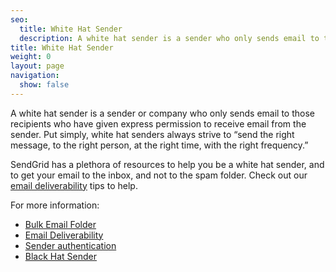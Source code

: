 ```yaml
---
seo:
  title: White Hat Sender
  description: A white hat sender is a sender who only sends email to those recipients who have given them express permission to do so.
title: White Hat Sender
weight: 0
layout: page
navigation:
  show: false
---
```


A white hat sender is a sender or company who only sends email to those recipients who have given express permission to receive email from the sender. Put simply, white hat senders always strive to “send the right message, to the right person, at the right time, with the right frequency.”

SendGrid has a plethora of resources to help you be a white hat sender, and to get your email to the inbox, and not to the spam folder. Check out our [email deliverability]({{root_url}}/help-support/geting-started/email-deliverablitiy.html) tips to help.

For more information:

* [Bulk Email Folder]({{root_url}}/glossary/bulk_mail_folder.html)
* [Email Deliverability]({{root_url}}/glossary/email-deliverability.html)
* [Sender authentication]({{root_url}}/help-support/getting-started/how-to-set-up-domain-authentication.html)
* [Black Hat Sender]({{root_url}}/glossary/black_hat_sender.html)
